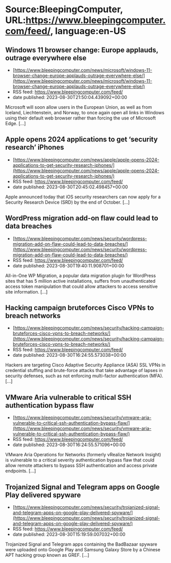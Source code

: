 # Source:BleepingComputer, URL:https://www.bleepingcomputer.com/feed/, language:en-US

## Windows 11 browser change: Europe applauds, outrage everywhere else
 - [https://www.bleepingcomputer.com/news/microsoft/windows-11-browser-change-europe-applauds-outrage-everywhere-else/](https://www.bleepingcomputer.com/news/microsoft/windows-11-browser-change-europe-applauds-outrage-everywhere-else/)
 - RSS feed: https://www.bleepingcomputer.com/feed/
 - date published: 2023-08-30T21:50:04.439092+00:00

Microsoft will soon allow users in the European Union, as well as from Iceland, Liechtenstein, and Norway, to once again open all links in Windows using their default web browser rather than forcing the use of Microsoft Edge. [...]

## Apple opens 2024 applications to get ‘security research’ iPhones
 - [https://www.bleepingcomputer.com/news/apple/apple-opens-2024-applications-to-get-security-research-iphones/](https://www.bleepingcomputer.com/news/apple/apple-opens-2024-applications-to-get-security-research-iphones/)
 - RSS feed: https://www.bleepingcomputer.com/feed/
 - date published: 2023-08-30T20:45:02.498457+00:00

Apple announced today that iOS security researchers can now apply for a Security Research Device (SRD) by the end of October. [...]

## WordPress migration add-on flaw could lead to data breaches
 - [https://www.bleepingcomputer.com/news/security/wordpress-migration-add-on-flaw-could-lead-to-data-breaches/](https://www.bleepingcomputer.com/news/security/wordpress-migration-add-on-flaw-could-lead-to-data-breaches/)
 - RSS feed: https://www.bleepingcomputer.com/feed/
 - date published: 2023-08-30T19:40:11.908701+00:00

All-in-One WP Migration, a popular data migration plugin for WordPress sites that has 5 million active installations, suffers from unauthenticated access token manipulation that could allow attackers to access sensitive site information. [...]

## Hacking campaign bruteforces Cisco VPNs to breach networks
 - [https://www.bleepingcomputer.com/news/security/hacking-campaign-bruteforces-cisco-vpns-to-breach-networks/](https://www.bleepingcomputer.com/news/security/hacking-campaign-bruteforces-cisco-vpns-to-breach-networks/)
 - RSS feed: https://www.bleepingcomputer.com/feed/
 - date published: 2023-08-30T16:24:55.573038+00:00

Hackers are targeting Cisco Adaptive Security Appliance (ASA) SSL VPNs in credential stuffing and brute-force attacks that take advantage of lapses in security defenses, such as not enforcing multi-factor authentication (MFA). [...]

## VMware Aria vulnerable to critical SSH authentication bypass flaw
 - [https://www.bleepingcomputer.com/news/security/vmware-aria-vulnerable-to-critical-ssh-authentication-bypass-flaw/](https://www.bleepingcomputer.com/news/security/vmware-aria-vulnerable-to-critical-ssh-authentication-bypass-flaw/)
 - RSS feed: https://www.bleepingcomputer.com/feed/
 - date published: 2023-08-30T16:24:55.571096+00:00

VMware Aria Operations for Networks (formerly vRealize Network Insight) is vulnerable to a critical severity authentication bypass flaw that could allow remote attackers to bypass SSH authentication and access private endpoints. [...]

## Trojanized Signal and Telegram apps on Google Play delivered spyware
 - [https://www.bleepingcomputer.com/news/security/trojanized-signal-and-telegram-apps-on-google-play-delivered-spyware/](https://www.bleepingcomputer.com/news/security/trojanized-signal-and-telegram-apps-on-google-play-delivered-spyware/)
 - RSS feed: https://www.bleepingcomputer.com/feed/
 - date published: 2023-08-30T15:19:59.007032+00:00

Trojanized Signal and Telegram apps containing the BadBazaar spyware were uploaded onto Google Play and Samsung Galaxy Store by a Chinese APT hacking group known as GREF. [...]

